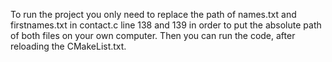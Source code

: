 To run the project you only need to replace the path of names.txt and firstnames.txt in contact.c line 138 and 139 in order to put the absolute path of both files on your own computer. 
Then you can run the code, after reloading the CMakeList.txt.
